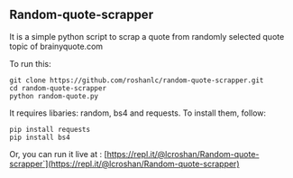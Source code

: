 ﻿## Random-quote-scrapper
It is a simple python script to scrap a quote from randomly selected quote topic of brainyquote.com

To run this:

    git clone https://github.com/roshanlc/random-quote-scrapper.git
    cd random-quote-scrapper
    python random-quote.py

It requires libaries: random, bs4 and requests. 
To install them, follow:

    pip install requests
    pip install bs4


Or, you can run it live at :
[https://repl.it/@lcroshan/Random-quote-scrapper`](https://repl.it/@lcroshan/Random-quote-scrapper)
